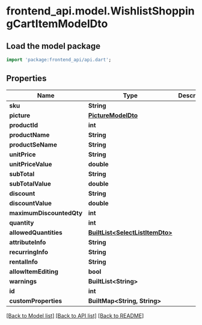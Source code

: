 # frontend_api.model.WishlistShoppingCartItemModelDto

## Load the model package
```dart
import 'package:frontend_api/api.dart';
```

## Properties
Name | Type | Description | Notes
------------ | ------------- | ------------- | -------------
**sku** | **String** |  | [optional] 
**picture** | [**PictureModelDto**](PictureModelDto.md) |  | [optional] 
**productId** | **int** |  | [optional] 
**productName** | **String** |  | [optional] 
**productSeName** | **String** |  | [optional] 
**unitPrice** | **String** |  | [optional] 
**unitPriceValue** | **double** |  | [optional] 
**subTotal** | **String** |  | [optional] 
**subTotalValue** | **double** |  | [optional] 
**discount** | **String** |  | [optional] 
**discountValue** | **double** |  | [optional] 
**maximumDiscountedQty** | **int** |  | [optional] 
**quantity** | **int** |  | [optional] 
**allowedQuantities** | [**BuiltList&lt;SelectListItemDto&gt;**](SelectListItemDto.md) |  | [optional] 
**attributeInfo** | **String** |  | [optional] 
**recurringInfo** | **String** |  | [optional] 
**rentalInfo** | **String** |  | [optional] 
**allowItemEditing** | **bool** |  | [optional] 
**warnings** | **BuiltList&lt;String&gt;** |  | [optional] 
**id** | **int** |  | [optional] 
**customProperties** | **BuiltMap&lt;String, String&gt;** |  | [optional] 

[[Back to Model list]](../README.md#documentation-for-models) [[Back to API list]](../README.md#documentation-for-api-endpoints) [[Back to README]](../README.md)


